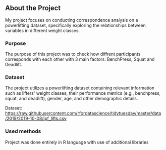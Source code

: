 ## About the Project
My project focuses on conducting correspondence analysis on a powerlifting dataset, specifically exploring the relationships between variables in different weight classes.

### Purpose
The purpose of this project was to check how diffrent participants corresponds with each other with 3 main factors: BenchPress, Squat and Deadlift.

### Dataset
The project utilizes a powerlifting dataset containing relevant information such as lifters' weight classes, their performance metrics (e.g., benchpress, squat, and deadlift), gender, age, and other demographic details.

Dataset: https://raw.githubusercontent.com/rfordatascience/tidytuesday/master/data/2019/2019-10-08/ipf_lifts.csv

### Used methods
Project was done entirely in R language with use of additional libraries
